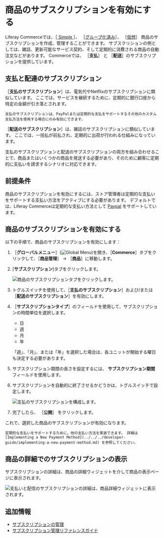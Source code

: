 # 商品のサブスクリプションを有効にする

Liferay Commerceでは、［[ Simple ](../product-types/creating-a-simple-product.md)］、 ［[グループ化済み](../product-types/creating-a-grouped-product.md)］、 ［[仮想](../product-types/creating-a-virtual-product.md)］ 商品のサブスクリプションを作成、管理することができます。 サブスクリションの例としては、雑誌、更新可能なサービス契約、そして定期的に消費される商品の自動注文などがあります。 Commerceでは、 ［**支払**］ と ［**配送**］のサブスクリプションを提供しています。

<a name="payment-and-delivery-subscriptions" />

## 支払と配達のサブスクリプション

［**支払のサブスクリプション**］は、電気代やNetflixのサブスクリプションに類似しています。 ここでは、サービスを継続するために、定期的に銀行口座から特定の金額が引き落とされます。

```{important}
支払のサブスクリプションは、PayPalまたは定期的な支払をサポートするその他のカスタム支払方法を使用する場合にのみ有効にできます。
```

［**配送のサブスクリプション**］は、雑誌のサブスクリプションに類似しています。 ここでは、一括払が前払され、定期的に出荷が行われる仕組みになっています。

支払のサブスクリプションと配送のサブスクリプションの両方を組み合わせることで、商品またはいくつかの商品を発送する必要があり、そのために顧客に定期的に支払いを請求するシナリオに対応できます。

<a name="prerequisites" />

## 前提条件

商品のサブスクリプションを有効にするには、ストア管理者は定期的な支払いをサポートする支払い方法をアクティブにする必要があります。 デフォルトでは、Liferay Commerceは定期的な支払い方法として [Paypal](../../../store-administration/configuring-payment-methods/paypal.md) をサポートしています。

<a name="enabling-product-subscriptions" />

## 商品のサブスクリプションを有効にする

以下の手順で、商品のサブスクリプションを有効にします：

1. ［**グローバルメニュー**］(![Global Menu](../../../images/icon-applications-menu.png))を開き、［**Commerce**］タブをクリックして、［**商品管理**］ &rarr; ［**商品**］に移動します。

1. [**サブスクリプション**]タブをクリックします。

    ![商品のサブスクリプションタブをクリックします。](./enabling-subscriptions-for-a-product/images/02.png)

1. トグルスイッチを使用して、［**支払のサブスクリプション**］および/または ［**配送のサブスクリプション**］を有効にします。

1. ［**サブスクリプションタイプ**］のフィールドを使用して、サブスクリプションの時間単位を選択します。

   * 日
   * 週
   * 月
   * 年

   「週」、「月」、または「年」を選択した場合は、各ユニットが開始する曜日も決定する必要があります。

1. サブスクリプション期間の長さを設定するには、 **サブスクリプション期間** フィールドを使用します。

1. サブスクリプションを自動的に終了させるかどうかは、トグルスイッチで設定します。

    ![支払のサブスクリプションを構成します。](./enabling-subscriptions-for-a-product/images/03.png)

1. 完了したら、 ［**公開**］ をクリックします。

これで、選択した商品のサブスクリプションが有効になります。

```{tip}
定期的な支払いをサポートするために、他の支払い方法を実装できます。 詳細は[Implementing a New Payment Method](../../../developer-guide/implementing-a-new-payment-method.md) を参照してください。
```

<a name="viewing-subscriptions-in-product-details" />

## 商品の詳細でのサブスクリプションの表示

サブスクリプションの詳細は、商品の詳細ウィジェットを介して商品の表示ページに表示されます。

![支払いと配信のサブスクリプションの詳細は、商品詳細ウィジェットに表示されます。](./enabling-subscriptions-for-a-product/images/05.png)

<a name="additional-information" />

## 追加情報

* [サブスクリプションの管理](../../../order-management/subscriptions/managing-subscriptions.md)
* [サブスクリプション管理リファレンスガイド](../../../order-management/subscriptions/subscription-administration-reference-guide.md)

